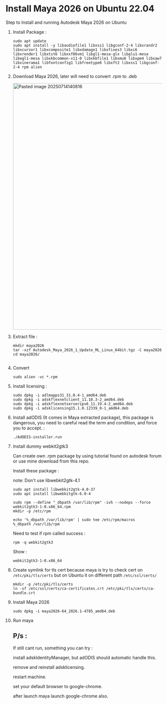 # Install Maya 2026 on Ubuntu 22.04
Step to Install and running Autodesk Maya 2026 on Ubuntu

1. Install Package :
    ```
    sudo apt update
    sudo apt install -y libaudiofile1 libxss1 libgconf-2-4 libxrandr2 libxcursor1 libxcomposite1 libxdamage1 libxfixes3 libxi6 libxrender1 libxtst6 libxxf86vm1 libgl1-mesa-glx libglu1-mesa libegl1-mesa libxkbcommon-x11-0 libxkbfile1 libxmu6 libxpm4 libxaw7 libxinerama1 libfontconfig1 libfreetype6 libxft2 libxss1 libgconf-2-4 rpm alien
    ```

2. Download Maya 2026, later will need to convert .rpm to .deb

    <img width="1478" height="795" alt="Pasted image 20250714140816" src="https://github.com/user-attachments/assets/b0595294-d05c-491c-a455-f8f81262f5ff" />

3. Extract file :

    ```
    mkdir maya2026
    tar -xzf Autodesk_Maya_2026_1_Update_ML_Linux_64bit.tgz -C maya2026
    cd maya2026/
    
    
    ```
4. Convert

   ```
   sudo alien -vc *.rpm
   ```

5. Install licensing :
    ```
    sudo dpkg -i adlmapps31_31.0.4-1_amd64.deb
    sudo dpkg -i adskflexnetclient_11.18.3-2_amd64.deb
    sudo dpkg -i adskflexnetserveripv6_11.19.4-2_amd64.deb
    sudo dpkg -i adsklicensing15.1.0.12339_0-1_amd64.deb
    ```

6. Install adODIS (It comes in Maya extracted package), this package is dangerous, you need to careful read the term and condition, and force you to accept. :

    ```
    ./AdODIS-installer.run
    ```

7. Install dummy webkit2gtk3

    Can create own .rpm package by using tutorial found on autodesk forum or use mine download from this repo.

    Install these package :

    note: Don't use libwebkit2gtk-4.1
    ```
    sudo apt install libwebkit2gtk-4.0-37
    sudo apt install libwebkitgtk-6.0-4
    ```

    ```
    sudo rpm --define "_dbpath /var/lib/rpm" -ivh --nodeps --force webkit2gtk3-1-0.x86_64.rpm
    mkdir -p /etc/rpm
    ```

    ```
    echo '%_dbpath /var/lib/rpm' | sudo tee /etc/rpm/macros
    %_dbpath /var/lib/rpm
    ```

    Need to test if rpm called success :
    ```
    rpm -q webkit2gtk3
    ```
    Show :
    ```
    webkit2gtk3-1-0.x86_64
    ```

8. Create symlink for tls cert
   because maya is try to check cert on `/etc/pki/tls/certs` but on Ubuntu it on different path `/etc/ssl/certs/`
   ```
   mkdir -p /etc/pki/tls/certs
   ln -sf /etc/ssl/certs/ca-certificates.crt /etc/pki/tls/certs/ca-bundle.crt
   ```

9. Install Maya 2026
   ```
   sudo dpkg -i maya2026-64_2026.1-4785_amd64.deb
   ```

10. Run maya


    ## P/s :
    
    If still cant run, something you can try :
    
    install adskIdentityManager, but adODIS should automatic handle this.
    
    remove and reinstall adsklicensing.
    
    restart machine.
    
    set your default browser to google-chrome.
    
    after launch maya launch google-chrome also.

